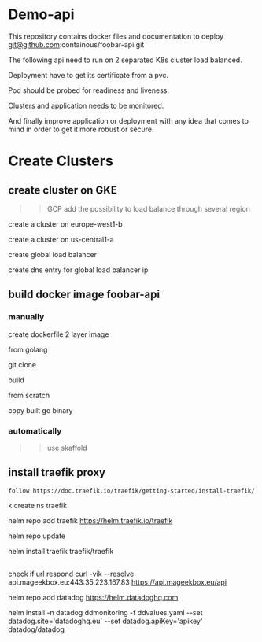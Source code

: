 # Demo-api

This repository contains docker files and documentation to deploy git@github.com:containous/foobar-api.git

The following api need to run on 2 separated K8s cluster load balanced.

Deployment have to get its certificate from a pvc.

Pod should be probed for readiness and liveness.

Clusters and application needs to be monitored.

And finally improve application or deployment with any idea that comes to mind in order to get it more robust or secure.

# Create Clusters



## create cluster on GKE

>> GCP add the possibility to load balance through several region

create a cluster on europe-west1-b

create a cluster on us-central1-a

create global load balancer

create dns entry for global load balancer ip


## build docker image foobar-api

### manually 

create dockerfile 2 layer image

from golang

git clone

build

from scratch 

copy built go binary


### automatically 

>> use skaffold

## install traefik proxy

```
follow https://doc.traefik.io/traefik/getting-started/install-traefik/
```

k create ns traefik

helm repo add traefik https://helm.traefik.io/traefik

helm repo update

helm install traefik traefik/traefik

## 

check if url respond
curl -vik --resolve api.mageekbox.eu:443:35.223.167.83 https://api.mageekbox.eu/api

helm repo add datadog https://helm.datadoghq.com

helm install -n datadog ddmonitoring -f ddvalues.yaml --set datadog.site='datadoghq.eu' --set datadog.apiKey='apikey' datadog/datadog 
